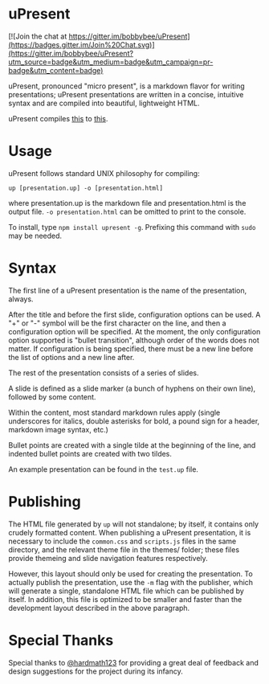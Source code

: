 uPresent
=============

[![Join the chat at https://gitter.im/bobbybee/uPresent](https://badges.gitter.im/Join%20Chat.svg)](https://gitter.im/bobbybee/uPresent?utm_source=badge&utm_medium=badge&utm_campaign=pr-badge&utm_content=badge)

uPresent, pronounced "micro present", is a markdown flavor for writing presentations; uPresent presentations are written in a concise, intuitive syntax and are compiled into beautiful, lightweight HTML.

uPresent compiles [this](https://github.com/bobbybee/uPresent/blob/master/test.up) to [this](http://backtick.town/~alyssa/test.html#slide0).

Usage
=============

uPresent follows standard UNIX philosophy for compiling:

    up [presentation.up] -o [presentation.html]

 where presentation.up is the markdown file and presentation.html is the output file. `-o presentation.html` can be omitted to print to the console.

To install, type `npm install upresent -g`. Prefixing this command with `sudo` may be needed.

Syntax
============
The first line of a uPresent presentation is the name of the presentation, always.

After the title and before the first slide, configuration options can be used. A "+" or "-" symbol will be the first character on the line, and then a configuration option will be specified. At the moment, the only configuration option supported is "bullet transition", although order of the words does not matter. If configuration is being specified, there must be a new line before the list of options and a new line after.

The rest of the presentation consists of a series of slides.

A slide is defined as a slide marker (a bunch of hyphens on their own line), followed by some content.

Within the content, most standard markdown rules apply (single underscores for italics, double asterisks for bold, a pound sign for a header, markdown image syntax, etc.)

Bullet points are created with a single tilde at the beginning of the line, and indented bullet points are created with two tildes.

An example presentation can be found in the `test.up` file.

Publishing
=============

The HTML file generated by `up` will not standalone; by itself, it contains only crudely formatted content. When publishing a uPresent presentation, it is necessary to include the `common.css` and `scripts.js` files in the same directory, and the relevant theme file in the themes/ folder; these files provide themeing and slide navigation features respectively.

However, this layout should only be used for creating the presentation. To actually publish the presentation, use the `-m` flag with the publisher, which will generate a single, standalone HTML file which can be published by itself. In addition, this file is optimized to be smaller and faster than the development layout described in the above paragraph.

Special Thanks
==============

Special thanks to [@hardmath123](http://github.com/hardmath123) for providing a great deal of feedback and design suggestions for the project during its infancy.
